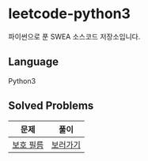 # leetcode-python3
파이썬으로 푼 SWEA 소스코드 저장소입니다.

## Language 
Python3

## Solved Problems
|문제|풀이|
|------|---|
|[보호 필름](https://swexpertacademy.com/main/code/problem/problemDetail.do?contestProbId=AV5V1SYKAaUDFAWu&categoryId=AV5V1SYKAaUDFAWu&categoryType=CODE&problemTitle=&orderBy=RECOMMEND_COUNT&selectCodeLang=ALL&select-1=&pageSize=10&pageIndex=1)|[보러가기](https://github.com/Yiseull/swea-python3/blob/main/%EB%B3%B4%ED%98%B8%ED%95%84%EB%A6%84.py)|
